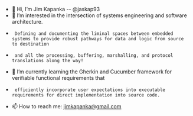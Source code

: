 - 👋 Hi, I’m Jim Kapanka -- @jaskap93
- 👀 I’m interested in the intersection of systems engineering and software architecture.
-      Defining and documenting the liminal spaces between embedded systems to provide robust pathways for data and logic from source to destination
-      and all the processing, buffering, marshalling, and protocol translations along the way!
- 🌱 I’m currently learning the Gherkin and Cucumber framework for verifiable functional requirements that
-      efficiently incorporate user expectations into executable requirements for direct implementation into source code.
- 📫 How to reach me: jimkapanka@gmail.com

<!---
jaskap93/jaskap93 is a ✨ special ✨ repository because its `README.md` (this file) appears on your GitHub profile.
You can click the Preview link to take a look at your changes.
--->
